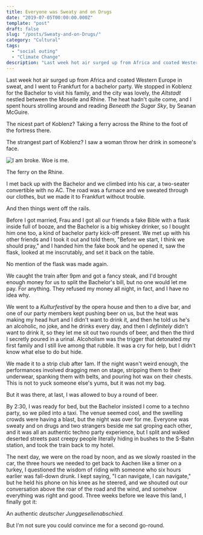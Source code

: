 ```yaml
---
title: Everyone was Sweaty and on Drugs
date: "2019-07-05T00:00:00.000Z"
template: "post"
draft: false
slug: "/posts/Sweaty-and-on-Drugs/"
category: "Cultural"
tags:
  - "social outing"
  - "Climate Change"
description: "Last week hot air surged up from Africa and coated Western Europe in sweat, and I went to Frankfurt for a bachelor party."
---
```


Last week hot air surged up from Africa and coated Western Europe in sweat, and I went to Frankfurt for a bachelor party. We stopped in Koblenz for the Bachelor to visit his family, and the city was lovely, the <em>Altstadt</em> nestled between the Moselle and Rhine. The heat hadn't quite come, and I spent hours strolling around and reading <em>Beneath the Sugar Sky</em>, by Seanan McGuire. 

The nicest part of Koblenz? Taking a ferry across the Rhine to the foot of the fortress there. 

The strangest part of Koblenz? I saw a woman throw her drink in someone's face. 

![I am broke. Woe is me.](/media/Koblenz.jpg)
<figcaption>The ferry on the Rhine.</figcaption>

I met back up with the Bachelor and we climbed into his car, a two-seater convertible with no AC. The road was a furnace and we sweated through our clothes, but we made it to Frankfurt without trouble.

And then things went off the rails. 

Before I got married, Frau and I got all our friends a fake Bible with a flask inside full of booze, and the Bachelor is a big whiskey drinker, so I bought him one too, a kind of bachelor party kick-off present. We met up with his other friends and I took it out and told them, "Before we start, I think we should pray," and I handed him the fake book and he opened it, saw the flask, looked at me inscrutably, and set it back on the table. 

No mention of the flask was made again.

We caught the train after 9pm and got a fancy steak, and I'd brought enough money for us to split the Bachelor's bill, but no one would let me pay. For anything. They refused my money all night, in fact, and I have no idea why.

We went to a <em>Kulturfestival</em> by the opera house and then to a dive bar, and one of our party members kept pushing beer on us, but the heat was making my head hurt and I didn't want to drink it, and then he told us he's an alcoholic, no joke, and he drinks every day, and then I <em>definitely</em> didn't want to drink it, so they let me sit out two rounds of beer, and then the third I secretly poured in a urinal. Alcoholism was the trigger that detonated my first family and I still live among that rubble. It was a cry for help, but I didn't know what else to do but hide. 

We made it to a strip club after 1am. If the night wasn't weird enough, the performances involved dragging men on stage, stripping them to their underwear, spanking them with belts, and pouring hot wax on their chests. This is not to yuck someone else's yums, but it was not my bag. 

But it was there, at last, I was allowed to buy a round of beer. 

By 2:30, I was ready for bed, but the Bachelor insisted I come to a techno party, so we piled into a taxi. The venue seemed cool, and the swelling crowds were having a blast, but the night was over for me. Everyone was sweaty and on drugs and two strangers beside me sat groping each other, and it was all an authentic techno party experience, but I split and walked deserted streets past creepy people literally hiding in bushes to the S-Bahn station, and took the train back to my hotel.

The next day, we were on the road by noon, and as we slowly roasted in the car, the three hours we needed to get back to Aachen like a timer on a turkey, I questioned the wisdom of riding with someone who six hours earlier was fall-down drunk. I kept saying, "I can navigate, I can navigate," but he held his phone on his knee as he steered, and we shouted out our conversation above the roar of the road and the wind, and somehow everything was right and good. Three weeks before we leave this land, I finally got it:

An authentic <em>deutscher Junggesellenabschied.</em> 

But I'm not sure you could convince me for a second go-round.